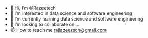 - 👋 Hi, I’m @Razeetech
- 👀 I’m interested in data science and software engineering
- 🌱 I’m currently learning data science and software engineering
- 💞️ I’m looking to collaborate on ...
- 📫 How to reach me rajiazeezsch@gmail.com

<!---
Razeetech/Razeetech is a ✨ special ✨ repository because its `README.md` (this file) appears on your GitHub profile.
You can click the Preview link to take a look at your changes.
--->
